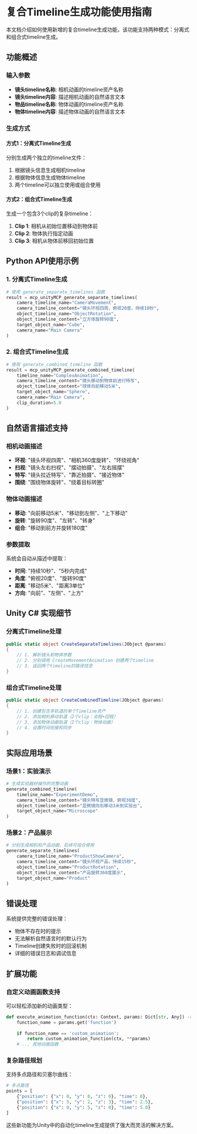 # 复合Timeline生成功能使用指南

本文档介绍如何使用新增的复合timeline生成功能，该功能支持两种模式：分离式和组合式timeline生成。

## 功能概述

### 输入参数
- **镜头timeline名称**: 相机动画的timeline资产名称
- **镜头timeline内容**: 描述相机动画的自然语言文本
- **物品timeline名称**: 物体动画的timeline资产名称  
- **物体timeline内容**: 描述物体动画的自然语言文本

### 生成方式

#### 方式1：分离式Timeline生成
分别生成两个独立的timeline文件：
1. 根据镜头信息生成相机timeline
2. 根据物体信息生成物体timeline
3. 两个timeline可以独立使用或组合使用

#### 方式2：组合式Timeline生成  
生成一个包含3个clip的复杂timeline：
1. **Clip 1**: 相机从初始位置移动到物体前
2. **Clip 2**: 物体执行指定动画
3. **Clip 3**: 相机从物体前移回初始位置

## Python API使用示例

### 1. 分离式Timeline生成

```python
# 使用 generate_separate_timelines 函数
result = mcp_unityMCP_generate_separate_timelines(
    camera_timeline_name="CameraMovement",
    camera_timeline_content="镜头环视四周，俯视20度，持续10秒",
    object_timeline_name="ObjectRotation", 
    object_timeline_content="立方体旋转90度",
    target_object_name="Cube",
    camera_name="Main Camera"
)
```

### 2. 组合式Timeline生成

```python
# 使用 generate_combined_timeline 函数
result = mcp_unityMCP_generate_combined_timeline(
    timeline_name="ComplexAnimation",
    camera_timeline_content="镜头移动到物体前进行特写",
    object_timeline_content="球体向前移动5米",
    target_object_name="Sphere",
    camera_name="Main Camera",
    clip_duration=5.0
)
```

## 自然语言描述支持

### 相机动画描述
- **环视**: "镜头环视四周"、"相机360度旋转"、"环绕视角"
- **扫视**: "镜头左右扫视"、"摆动拍摄"、"左右摇摆"
- **特写**: "镜头拉近特写"、"靠近拍摄"、"接近物体"
- **围绕**: "围绕物体旋转"、"绕着目标转圈"

### 物体动画描述
- **移动**: "向前移动5米"、"移动到左侧"、"上下移动"
- **旋转**: "旋转90度"、"左转"、"转身"
- **组合**: "移动到前方并旋转180度"

### 参数提取
系统会自动从描述中提取：
- **时间**: "持续10秒"、"5秒内完成"
- **角度**: "俯视20度"、"旋转90度"  
- **距离**: "移动5米"、"距离3单位"
- **方向**: "向前"、"左侧"、"上方"

## Unity C# 实现细节

### 分离式Timeline处理
```csharp
public static object CreateSeparateTimelines(JObject @params)
{
    // 1. 解析镜头和物体参数
    // 2. 分别调用 CreateMovementAnimation 创建两个timeline
    // 3. 返回两个timeline的路径信息
}
```

### 组合式Timeline处理
```csharp
public static object CreateCombinedTimeline(JObject @params)
{
    // 1. 创建包含多轨道的单个Timeline资产
    // 2. 添加相机移动轨道（2个clip：去程+回程）
    // 3. 添加物体动画轨道（1个clip：物体动画）
    // 4. 设置时间衔接和同步
}
```

## 实际应用场景

### 场景1：实验演示
```python
# 生成实验器材操作的完整动画
generate_combined_timeline(
    timeline_name="ExperimentDemo",
    camera_timeline_content="镜头特写显微镜，俯视30度",
    object_timeline_content="显微镜向右移动3米到实验台",
    target_object_name="Microscope"
)
```

### 场景2：产品展示
```python
# 分别生成相机和产品动画，后续可组合使用
generate_separate_timelines(
    camera_timeline_name="ProductShowCamera",
    camera_timeline_content="镜头环视产品，持续15秒",
    object_timeline_name="ProductRotation",
    object_timeline_content="产品旋转360度展示",
    target_object_name="Product"
)
```

## 错误处理

系统提供完整的错误处理：
- 物体不存在时的提示
- 无法解析自然语言时的默认行为
- Timeline创建失败时的回滚机制
- 详细的错误日志和调试信息

## 扩展功能

### 自定义动画函数支持
可以轻松添加新的动画类型：
```python
def execute_animation_function(ctx: Context, params: Dict[str, Any]) -> str:
    function_name = params.get('function')
    
    if function_name == 'custom_animation':
        return custom_animation_function(ctx, **params)
    # ... 其他动画函数
```

### 复杂路径规划
支持多点路径和贝塞尔曲线：
```python
# 多点路径
points = [
    {"position": {"x": 0, "y": 0, "z": 0}, "time": 0},
    {"position": {"x": 5, "y": 2, "z": 3}, "time": 2.5},
    {"position": {"x": 0, "y": 5, "z": 0}, "time": 5.0}
]
```

这些新功能为Unity中的自动化timeline生成提供了强大而灵活的解决方案。 